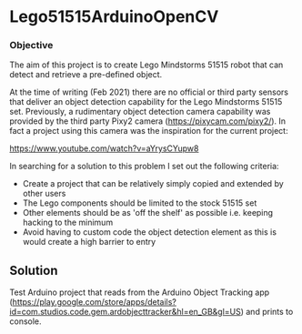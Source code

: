 # Lego51515ArduinoOpenCV

### Objective

The aim of this project is to create Lego Mindstorms 51515 robot that can detect and retrieve a pre-defined object.

At the time of writing (Feb 2021) there are no official or third party sensors that deliver an object detection capability for the Lego Mindstorms 51515 set. Previously, a rudimentary object detection camera capability was provided by the third party Pixy2 camera (https://pixycam.com/pixy2/). In fact a project using this camera was the inspiration for the current project:

https://www.youtube.com/watch?v=aYrysCYupw8

In searching for a solution to this problem I set out the following criteria:

- Create a project that can be relatively simply copied and extended by other users
- The Lego components should be limited to the stock 51515 set
- Other elements should be as 'off the shelf' as possible i.e. keeping hacking to the minimum
- Avoid having to custom code the object detection element as this is would create a high barrier to entry

## Solution




Test Arduino project that reads from the Arduino Object Tracking app (https://play.google.com/store/apps/details?id=com.studios.code.gem.ardobjecttracker&hl=en_GB&gl=US) and prints to console.
